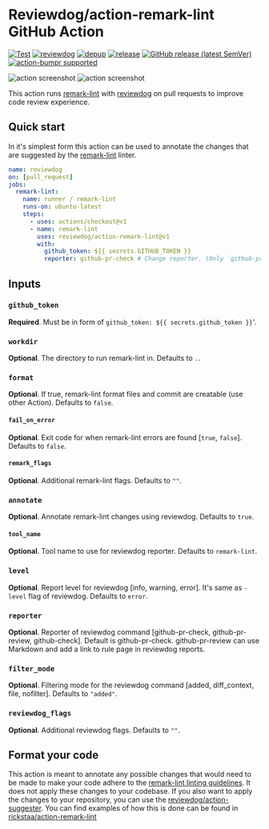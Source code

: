 # Reviewdog/action-remark-lint GitHub Action

[![Test](https://github.com/reviewdog/action-remark-lint/workflows/Test/badge.svg)](https://github.com/reviewdog/action-remark-lint/actions?query=workflow%3ATest)
[![reviewdog](https://github.com/reviewdog/action-remark-lint/workflows/reviewdog/badge.svg)](https://github.com/reviewdog/action-remark-lint/actions?query=workflow%3Areviewdog)
[![depup](https://github.com/reviewdog/action-remark-lint/workflows/depup/badge.svg)](https://github.com/reviewdog/action-remark-lint/actions?query=workflow%3Adepup)
[![release](https://github.com/reviewdog/action-remark-lint/workflows/release/badge.svg)](https://github.com/reviewdog/action-remark-lint/actions?query=workflow%3Arelease)
[![GitHub release (latest SemVer)](https://img.shields.io/github/v/release/reviewdog/action-remark-lint?logo=github\&sort=semver)](https://github.com/reviewdog/action-remark-lint/releases)
[![action-bumpr supported](https://img.shields.io/badge/bumpr-supported-ff69b4?logo=github\&link=https://github.com/haya14busa/action-bumpr)](https://github.com/haya14busa/action-bumpr)

![action screenshot](https://user-images.githubusercontent.com/17570430/102060312-4ee5e000-3df2-11eb-8c82-767afeccd8db.png)
![action screenshot](https://user-images.githubusercontent.com/17570430/102059912-d3842e80-3df1-11eb-9b0a-2e04eab5e294.png)

This action runs [remark-lint](https://github.com/remarkjs/remark-lint) with [reviewdog](https://github.com/reviewdog/reviewdog) on pull requests to improve code review experience.

## Quick start

In it's simplest form this action can be used to annotate the changes that are suggested by the [remark-lint](https://github.com/remarkjs/remark-lint) linter.

```yml
name: reviewdog
on: [pull_request]
jobs:
  remark-lint:
    name: runner / remark-lint
    runs-on: ubuntu-latest
    steps:
      - uses: actions/checkout@v1
      - name: remark-lint
        uses: reviewdog/action-remark-lint@v1
        with:
          github_token: ${{ secrets.GITHUB_TOKEN }}
          reporter: github-pr-check # Change reporter. (Only `github-pr-check` is supported at the moment).
```

## Inputs

### `github_token`

**Required**. Must be in form of `github_token: ${{ secrets.github_token }}`'.

### `workdir`

**Optional**. The directory to run remark-lint in. Defaults to `.`.

### `format`

**Optional**. If true, remark-lint format files and commit are creatable (use other Action). Defaults to `false`.

#### `fail_on_error`

**Optional**. Exit code for when remark-lint errors are found \[`true`, `false`]. Defaults to `false`.

#### `remark_flags`

**Optional**. Additional remark-lint flags. Defaults to `""`.

### `annotate`

**Optional**. Annotate remark-lint changes using reviewdog. Defaults to `true`.

#### `tool_name`

**Optional**. Tool name to use for reviewdog reporter. Defaults to `remark-lint`.

### `level`

**Optional**. Report level for reviewdog \[info, warning, error]. It's same as `-level` flag of reviewdog. Defaults to `error`.

### `reporter`

**Optional**. Reporter of reviewdog command \[github-pr-check, github-pr-review, github-check].
Default is github-pr-check. github-pr-review can use Markdown and add a link to rule page in reviewdog reports.

### `filter_mode`

**Optional**. Filtering mode for the reviewdog command \[added, diff_context, file, nofilter]. Defaults to `"added"`.

### `reviewdog_flags`

**Optional**. Additional reviewdog flags. Defaults to `""`.

## Format your code

This action is meant to annotate any possible changes that would need to be made to make your code adhere to the [remark-lint linting guidelines](https://github.com/remarkjs/remark-lint). It does not apply these changes to your codebase. If you also want to apply the changes to your repository, you can use the [reviewdog/action-suggester](https://github.com/reviewdog/action-suggester). You can find examples of how this is done can be found in [rickstaa/action-remark-lint](https://github.com/rickstaa/action-remark-lint/)
